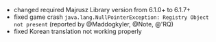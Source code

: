 - changed required Majrusz Library version from 6.1.0+ to 6.1.7+
- fixed game crash `java.lang.NullPointerException: Registry Object not present` (reported by @Maddogkyler, @Note, @'RQ)
- fixed Korean translation not working properly